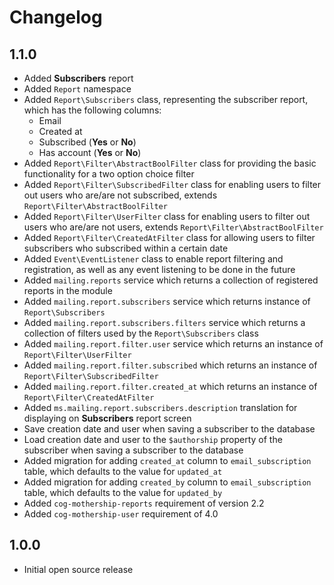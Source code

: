# Changelog

## 1.1.0

- Added **Subscribers** report
- Added `Report` namespace
- Added `Report\Subscribers` class, representing the subscriber report, which has the following columns:
    - Email
    - Created at
    - Subscribed (**Yes** or **No**)
    - Has account (**Yes** or **No**)
- Added `Report\Filter\AbstractBoolFilter` class for providing the basic functionality for a two option choice filter
- Added `Report\Filter\SubscribedFilter` class for enabling users to filter out users who are/are not subscribed, extends `Report\Filter\AbstractBoolFilter`
- Added `Report\Filter\UserFilter` class for enabling users to filter out users who are/are not users, extends `Report\Filter\AbstractBoolFilter`
- Added `Report\Filter\CreatedAtFilter` class for allowing users to filter subscribers who subscribed within a certain date
- Added `Event\EventListener` class to enable report filtering and registration, as well as any event listening to be done in the future
- Added `mailing.reports` service which returns a collection of registered reports in the module
- Added `mailing.report.subscribers` service which returns instance of `Report\Subscribers`
- Added `mailing.report.subscribers.filters` service which returns a collection of filters used by the `Report\Subscribers` class
- Added `mailing.report.filter.user` service which returns an instance of `Report\Filter\UserFilter`
- Added `mailing.report.filter.subscribed` which returns an instance of `Report\Filter\SubscribedFilter`
- Added `mailing.report.filter.created_at` which returns an instance of `Report\Filter\CreatedAtFilter`
- Added `ms.mailing.report.subscribers.description` translation for displaying on **Subscribers** report screen
- Save creation date and user when saving a subscriber to the database
- Load creation date and user to the `$authorship` property of the subscriber when saving a subscriber to the database
- Added migration for adding `created_at` column to `email_subscription` table, which defaults to the value for `updated_at`
- Added migration for adding `created_by` column to `email_subscription` table, which defaults to the value for `updated_by`
- Added `cog-mothership-reports` requirement of version 2.2
- Added `cog-mothership-user` requirement of 4.0

## 1.0.0

- Initial open source release